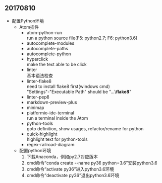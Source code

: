 ## 20170810
- 配置Python环境
  - Atom插件
    - atom-python-run
    <br>run a python source file(F5: python2.7; F6: python3.6)
    - autocomplete-modules
    - autocomplete-paths
    - autocomplete-python
    - hyperclick
    <br>make the text able to be click
    - linter
    <br>基本语法检查
    - linter-flake8
    <br>need to install flake8 first(windows cmd)
    <br>"Settings"-"Executable Path" should be "...\\**flake8**"
    - linter-pep8
    - markdown-preview-plus
    - minimap
    - platformio-ide-terminal
    <br>run a terminal inside the Atom
    - python-tools
    <br>goto definition, show usages, refactor/rename for python
    - quick-highlight
    <br>highlight text for python-tools
    - regex-railroad-diagram
  - 配置python环境
    1. 下载Anaconda，例如py2.7对应版本
    2. cmd命令“conda create --name py36 python=3.6”安装python3.6
    3. cmd命令“activate py36”进入python3.6环境
    4. cmd命令“deactivate py36”退出python3.6环境
